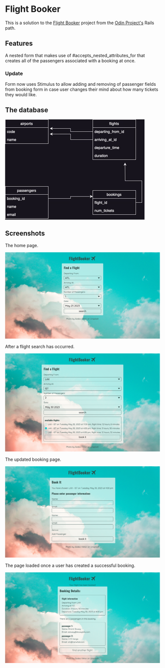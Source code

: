# Flight Booker

This is a solution to the [Flight Booker](https://www.theodinproject.com/lessons/ruby-on-rails-flight-booker) project from the [Odin Project's](https://www.theodinproject.com/) Rails path. 

## Features

A nested form that makes use of #accepts_nested_attributes_for that creates all of the passengers associated with a booking at once. 

### Update

Form now uses Stimulus to allow adding and removing of passenger fields from booking form in case user changes their mind about how many tickets they would like. 

## The database

![alt text](readme_assets/uml.jpg "uml diagram of databases")

## Screenshots

The home page.

![alt text](readme_assets/home.png "home page")

After a flight search has occurred. 

![alt text](readme_assets/home_with_flight_choices.png "home page")

The updated booking page.

![alt text](readme_assets/updated_booking_new.png "booking page")

The page loaded once a user has created a successful booking. 

![alt text](readme_assets/booking_show.png "booking show page")